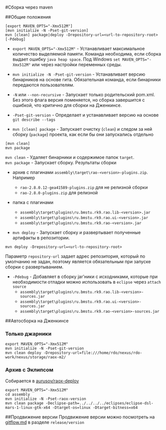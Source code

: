 #Сборка через maven

##Общие положения
```
[export MAVEN_OPTS="-Xmx512M"]
[mvn initialize -N -Pset-git-version]
mvn [clean] package|deploy -Drepository-url=<url-to-repository-root> [-Pdebug]
```
- `export MAVEN_OPTS="-Xmx512M"` - Устанавливает максимальное количество выделяемой памяти.
Команда необходима, если сборка выдает ошибку `java heap space`. Под Windows `set MAVEN_OPTS="-Xmx512M"` или через настройки переменных среды.

- `mvn initialize -N -Pset-git-version` - Устанавливает версию бинарников на основе гита. Обязательная команда, если бинарники передаются пользователям.
 - `-N` или `--non-recursive` - Запускает только родительский pom.xml. Без этого флага версия поменяется, но сборка завершится с ошибкой, что критично для сборки на Дженкинсе.
 - `-Pset-git-version` - Определает и устанавливает версию на основе `git describe --tags`

- `mvn [clean] package` - Запускает очистку (`clean`) и следом за ней сборку (`package`) проекта, как если бы они запускались отдельно<br>
 ```
[mvn clean]
mvn package
```
`mvn clean` - Удаляет бинарники и содержимое папок `target`.<br>
`mvn package` - Запускает сборку.
Результаты сборки
 - архив с плагинами `assembly\target\rao-<version>-plugins.zip`. Например
    - `rao-2.8.0.12-gea41589-plugins.zip` для не релизной сборки
    - `rao-2.8.0-plugins.zip` для релизной

 - папка с плагинами
    - ```assembly\target\plugins\ru.bmstu.rk9.rao.lib-<version>.jar```
    - ```assembly\target\plugins\ru.bmstu.rk9.rao.ui-<version>.jar```
    - ```assembly\target\plugins\ru.bmstu.rk9.rao-<version>.jar```

- `mvn deploy` - Запускает сборку и развертывает полученные артифакты в репозитории.

 ```
mvn deploy -Drepository-url=<url-to-repository-root>
```
Параметр `repository-url` задает адрес репозитория, который по умолчанию не задан, поэтому является обязательным при запуске сборки с развертыванием.

- `-Pdebug` - Добавляет в сборку jar'ники с исходниками, которые при необходимости отладки можно использовать в `eclipse` через `attach source` 
    - ```assembly\target\plugins\ru.bmstu.rk9.rao.lib-<version>-sources.jar```
    - ```assembly\target\plugins\ru.bmstu.rk9.rao.ui-<version>-sources.jar```
    - ```assembly\target\plugins\ru.bmstu.rk9.rao-<version>-sources.jar```

##Автосборка на Дженкинсе
### Только джарники
```
export MAVEN_OPTS="-Xmx512M"
mvn initialize -N -Pset-git-version
mvn clean deploy -Drepository-url=file:///home/rdo/nexus/rdo-work/nexus/storage/raox-m2/

```
### Архив с Эклипсом
Cобирается в [aurusov/raox-deploy](https://github.com/aurusov/raox-deploy)
```
export MAVEN_OPTS="-Xmx512M"
cd assembly
mvn initialize -N -Pset-raox-version
mvn clean package -Declipse-path=../../../../eclipses/eclipse-dsl-mars-1-linux-gtk-x64 -Dtarget-os=linux -Dtarget-bitness=x64
```
##Продвижение версии
Продвижение версии можно посмотреть на [gitflow.md](/gitflow.md) в разделе ```release/version```
